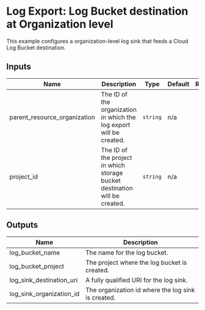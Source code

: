 # Log Export: Log Bucket destination at Organization level

This example configures a organization-level log sink that feeds a Cloud Log Bucket destination.

<!-- BEGINNING OF PRE-COMMIT-TERRAFORM DOCS HOOK -->
## Inputs

| Name | Description | Type | Default | Required |
|------|-------------|------|---------|:--------:|
| parent\_resource\_organization | The ID of the organization in which the log export will be created. | `string` | n/a | yes |
| project\_id | The ID of the project in which storage bucket destination will be created. | `string` | n/a | yes |

## Outputs

| Name | Description |
|------|-------------|
| log\_bucket\_name | The name for the log bucket. |
| log\_bucket\_project | The project where the log bucket is created. |
| log\_sink\_destination\_uri | A fully qualified URI for the log sink. |
| log\_sink\_organization\_id | The organization id where the log sink is created. |

<!-- END OF PRE-COMMIT-TERRAFORM DOCS HOOK -->
